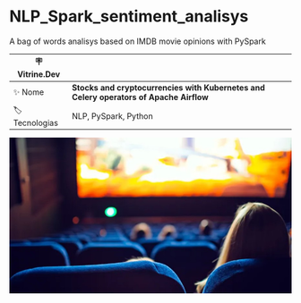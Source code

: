 # NLP_Spark_sentiment_analisys
A bag of words analisys based on IMDB movie opinions with PySpark

| :placard: Vitrine.Dev |     |
| -------------  | --- |
| :sparkles: Nome        | **Stocks and cryptocurrencies with Kubernetes and Celery operators of Apache Airflow**
| :label: Tecnologias | NLP, PySpark, Python



![](/cinema.jpg#vitrinedev)
